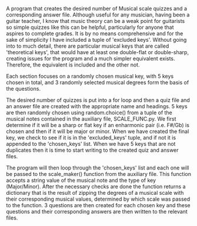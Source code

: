 A program that creates the desired number of Musical scale quizzes and a corresponding answer file. Although useful for any musician, having been
a guitar teacher, I know that music theory can be a weak point for guitarists so simple quizzes like this can be helpful, particularly for anyone
that aspires to complete grades. It is by no means comprehensive and for the sake of simplicity I have included a tuple of 'excluded keys'. Without 
going into to much detail, there are particular musical keys that are called 'theoretical keys', that would have at least one double-flat or double-sharp,
creating issues for the program and a much simpler equivalent exists. Therefore, the equivalent is included and the other not.

Each section focuses on a randomly chosen musical key, with 5 keys chosen in total, and 3 randomly selected musical degrees form the basis of the questions.

The desired number of quizzes is put into a for loop and then a quiz file and an answer file are created with the appropriate name and headings. 5 keys are
then randomly chosen using random.choice() from a tuple of the musical notes contained in the auxiliary file, SCALE_FUNC.py. We first determine if it will be
a sharp or flat key if an enharmonic pair (i.e. F#/Gb) is chosen and then if it will be major or minor. When we have created the final key, we check to see if it is
in the 'excluded_keys' tuple, and if not it is appended to the 'chosen_keys' list. When we have 5 keys that are not duplicates then it is time to start writing
to the created quiz and answer files.

The program will then loop through the 'chosen_keys' list and each one will be passed to the scale_maker() function from the auxiliary file. This function
accepts a string value of the musical note and the type of key (Major/Minor). After the necessary checks are done the function returns a dictionary that is the result of
zipping the degrees of a musical scale with their corresponding musical values, determined by which scale was passed to the function. 3 questions are then created
for each chosen key and these questions and their corresponding answers are then written to the relevant files.

